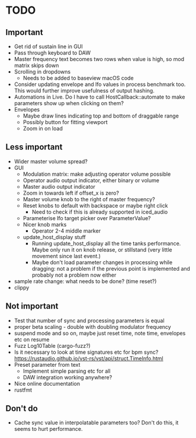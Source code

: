 # TODO

## Important

* Get rid of sustain line in GUI
* Pass through keyboard to DAW
* Master frequency text becomes two rows when value is high, so mod
  matrix skips down
* Scrolling in dropdowns
  * Needs to be added to baseview macOS code
* Consider updating envelope and lfo values in process benchmark too. This
  would further improve usefulness of output hashing.
* Automations in Live. Do I have to call HostCallback::automate to make
  parameters show up when clicking on them?
* Envelopes
  * Maybe draw lines indicating top and bottom of draggable range
  * Possibly button for fitting viewport
  * Zoom in on load

## Less important

* Wider master volume spread?
* GUI
  * Modulation matrix: make adjusting operator volume possible
  * Operator audio output indicator, either binary or volume
  * Master audio output indicator
  * Zoom in towards left if offset_x is zero?
  * Master volume knob to the right of master frequency?
  * Reset knobs to default with backspace or maybe right click
    * Need to check if this is already supported in iced_audio
  * Parameterise lfo target picker over ParameterValue?
  * Nicer knob marks
    * Operator 2-4 middle marker
  * update_host_display stuff
    * Running update_host_display all the time tanks performance. Maybe only run
      it on knob release, or stillstand (very little movement since last event.)
    * Maybe don't load parameter changes in processing while dragging: not a
      problem if the previous point is implemented and probably not a problem
      now either
* sample rate change: what needs to be done? (time reset?)
* clippy

## Not important

* Test that number of sync and processing parameters is equal
* proper beta scaling - double with doubling modulator frequency
* suspend mode and so on, maybe just reset time, note time, envelopes etc on resume
* Fuzz Log10Table (cargo-fuzz?)
* Is it necessary to look at time signatures etc for bpm sync?
  https://rustaudio.github.io/vst-rs/vst/api/struct.TimeInfo.html
* Preset parameter from text
  * Implement simple parsing etc for all
  * DAW integration working anywhere?
* Nice online documentation
* rustfmt

## Don't do

* Cache sync value in interpolatable parameters too? Don't do this, it seems
  to hurt performance.

